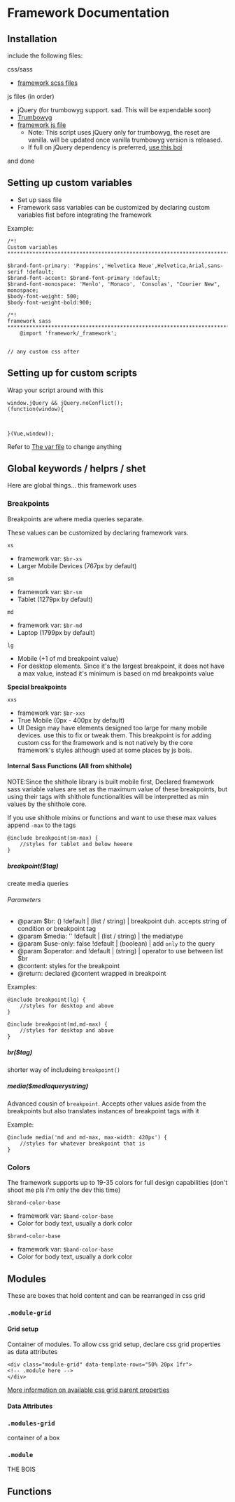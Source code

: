 



# Framework Documentation

## Installation
include the following files:

css/sass
*	[framework scss files](scss/framework/)

js files (in order)
*	jQuery (for trumbowyg support. sad. This will be expendable soon)
*	[Trumbowyg](js/trumbpowyg.js)
*	[framework js file](js/framework.js) 
	*	Note: This script uses jQuery only for trumbowyg, the reset are vanilla. will be updated once vanilla trumbowyg version is released.
	*	If full on jQuery dependency is preferred, [use this boi](js/framework.plugged.js)

and done

## Setting up custom variables
- Set up sass file
- Framework sass variables can be customized by declaring custom variables fist before integrating the framework

Example:
```
/*! 
Custom variables
****************************************************************************/

$brand-font-primary: 'Poppins','Helvetica Neue',Helvetica,Arial,sans-serif !default;
$brand-font-accent: $brand-font-primary !default;
$brand-font-monospace: 'Menlo', 'Monaco', 'Consolas', "Courier New", monospace;
$body-font-weight: 500;
$body-font-weight-bold:900;

/*! 
framework sass
****************************************************************************/
	@import 'framework/_framework';


// any custom css after

```

## Setting up for custom scripts
Wrap your script around with this

```
window.jQuery && jQuery.noConflict();
(function(window){
	


}(Vue,window));

```

Refer to [The var file](src) to change anything

## Global keywords / helprs / shet

Here are global things... this framework uses

### Breakpoints

Breakpoints are where media queries separate.

These values can be customized by declaring framework vars.

`xs`

*	framework var: `$br-xs`
*	Larger Mobile Devices (767px by default)

`sm`

*	framework var: `$br-sm`
*	Tablet (1279px  by default)

`md`

*	framework var: `$br-md`
*	Laptop (1799px by default)

`lg`

*	Mobile (+1 of md breakpoint value)
*	For desktop elements. Since it's the largest breakpoint, it does not have a max value, instead it's minimum is based on md breakpoints value

**Special breakpoints**

`xxs`

*	framework var: `$br-xxs`
*	True Mobile (0px - 400px by default)
*	UI Design may have elements designed too large for many mobile devices. use this to fix or tweak them. This breakpoint is for adding custom css for the framework and is not natively by the core framework's styles although used at some places by js bois.


#### Internal Sass Functions (All from shithole)

NOTE:Since the shithole library is built mobile first, Declared framework sass variable values are set as the maximum value of these breakpoints, but using their tags with shithole functionalities will be interpretted as min values by the shithole core.

If you use shithole mixins or functions and want to use these max values append `-max` to the tags
```
@include breakpoint(sm-max) {
	//styles for tablet and below heeere
}
```

##### breakpoint($tag)

create media queries

###### Parameters
*	@param $br: () !default | (list / string) | breakpoint duh.  accepts string of condition or breakpoint tag
*	@param $media: '' !default | (list / string) | the mediatype 
*	@param $use-only: false !default | (boolean) | add `only` to the query
*	@param $operator: and !default | (string) | operator to use between list $br
*	@content: styles for the breakpoint
*	@return: declared @content wrapped in breakpoint

Examples:

```
@include breakpoint(lg) {
	//styles for desktop and above
}
```


```
@include breakpoint(md,md-max) {
	//styles for desktop and above
}
```



##### br($tag)
shorter way of includeing `breakpoint()`

##### media($mediaquerystring)
Advanced cousin of `breakpoint`. Accepts other values aside from the breakpoints but also translates instances of breakpoint tags with it

Example:

```
@include media('md and md-max, max-width: 420px') {
	//styles for whatever breakpoint that is
}
```


### Colors

The framework supports up to 19-35 colors for full design capabilities (don't shoot me pls i'm only the dev this time)


`$brand-color-base`

*	framework var: `$band-color-base`
*	Color for body text, usually a dork color


`$brand-color-base`

*	framework var: `$band-color-base`
*	Color for body text, usually a dork color






## Modules

These are boxes that hold content and can be rearranged in css grid

### `.module-grid`

#### Grid setup

Container of modules. To allow css grid setup, declare css grid properties as data attributes

```
<div class="module-grid" data-template-rows="50% 20px 1fr">
<!-- .module here -->
</div>
```



[More information on available css grid parent properties](https://css-tricks.com/snippets/css/complete-guide-grid/)

#### Data Attributes


### `.modules-grid`
container of a box
### `.module`
THE BOIS

## Functions
